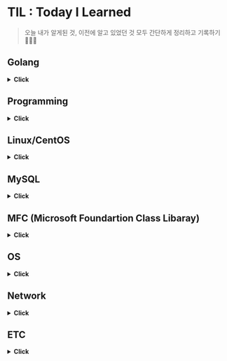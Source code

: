 # TIL : Today I Learned
> 오늘 내가 알게된 것, 이전에 알고 있었던 것 모두 간단하게 정리하고 기록하기 👩‍💻✨


## Golang
<details>
<summary><b>Click</b></summary>   
<div markdown="2">   
   
   
+ [pointer](https://github.com/sujiny-tech/TIL/blob/main/golang/pointer.go)
+ [print](https://github.com/sujiny-tech/TIL/blob/main/golang/print_example.go) & [scanf](https://github.com/sujiny-tech/TIL/blob/main/golang/scanf_example.go)
+ [TCP/IP](https://github.com/sujiny-tech/TIL/tree/main/golang/TCPIP) 
+ [단위테스트-Test, Benchmark](https://github.com/sujiny-tech/TIL/tree/main/golang/test)
+ [Mutex](https://github.com/sujiny-tech/TIL/tree/main/golang/mutex)(Lock/Unlock/RLock/RUnlock)
+ JSON Encoding/Decoding
+ JSON HTTP 서버통신

</div>
</details>
  
## Programming
<details>
<summary><b>Click</b></summary>   
<div markdown="1">   
 
+ [c++에서 c 함수 사용](https://github.com/sujiny-tech/TIL/blob/main/programming/c_cpp_extern/c_cpp_extern.md)

</div>
</details>
  
## Linux/CentOS
<details>
<summary><b>Click</b></summary>   
<div markdown="1">   
 
+ [linux 서버 환경 체크 / 세팅](https://github.com/sujiny-tech/TIL/blob/main/Linux_CentOS/Check_server_setting.md)
+ [linux 서버 성능 모니터링 - Nmon](https://github.com/sujiny-tech/TIL/blob/main/Linux_CentOS/Nmon.md)
+ [nohup, &(background)](https://github.com/sujiny-tech/TIL/blob/main/Linux_CentOS/nohup&.md) 
   
</div>
</details>

## MySQL
<details>
<summary><b>Click</b></summary>   
<div markdown="1">   
 
+ [Linux CentOS에 MySQL 설치]()
+ [Linux와 MySQL workbench 연동]()
   
</div>
</details>

## MFC (Microsoft Foundartion Class Libaray)
<details>
<summary><b>Click</b></summary>   
<div markdown="1">   
   
+ listbox 다루기
+ dialog 배경화면 및 button bmp 이미지 덧붙이기
+ mutex 
+ thread 생성
  
</div>
</details>


## OS
<details>
<summary><b>Click</b></summary>   
<div markdown="1">   
   

+ [개요](https://github.com/sujiny-tech/TIL/blob/main/OS/Intro.md)
+ 컴퓨터의 구조와 성능향상
+ 프로세스와 스레드
+ CPU스케줄링
+ 프로세스 동기화
+ 교착 상태
  
</div>
</details>

## Network
<details>
<summary><b>Click</b></summary>   
<div markdown="1">   
   
  
</div>
</details>


## ETC
<details>
<summary><b>Click</b></summary>   
<div markdown="1">   
   
  
+ 소프트웨어 방법론
+ flow chart 
+ UML(Unified Modeling Language)
+ [JOSE(JSON Object Signing and Encryption)](https://github.com/sujiny-tech/TIL/blob/main/ETC/JWT/JOSE.md)
+ [JWT(JSON Web Token)](https://github.com/sujiny-tech/TIL/tree/main/ETC/JWT)
+ [JWS(JSON Web Signature) - login example using ECDSA](https://github.com/sujiny-tech/TIL/blob/main/ETC/JWT/jwt_login_example_ES256.js)   
+ [Keccak256 vs SHA3-256](https://github.com/sujiny-tech/TIL/blob/main/ETC/Keccak256_SHA3-256.md)
+ [Python Locust 간략 정리](https://github.com/sujiny-tech/TIL/blob/main/ETC/Locust_test.md)
  
</div>
</details>



